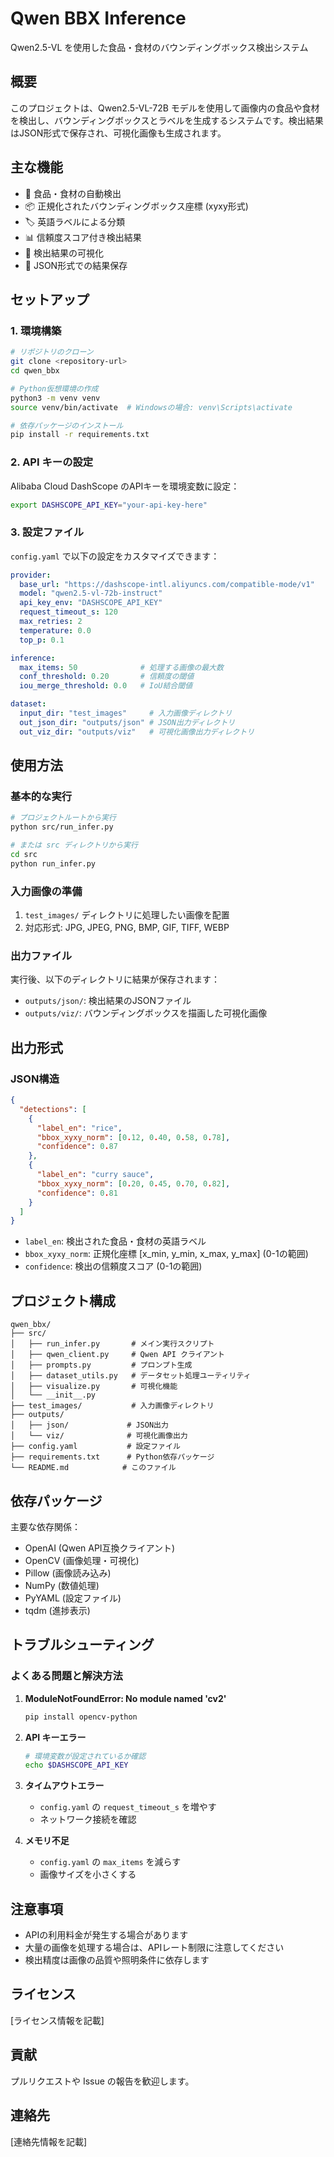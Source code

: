 # Qwen BBX Inference

Qwen2.5-VL を使用した食品・食材のバウンディングボックス検出システム

## 概要

このプロジェクトは、Qwen2.5-VL-72B モデルを使用して画像内の食品や食材を検出し、バウンディングボックスとラベルを生成するシステムです。検出結果はJSON形式で保存され、可視化画像も生成されます。

## 主な機能

- 🍱 食品・食材の自動検出
- 📦 正規化されたバウンディングボックス座標 (xyxy形式)
- 🏷️ 英語ラベルによる分類
- 📊 信頼度スコア付き検出結果
- 🎨 検出結果の可視化
- 💾 JSON形式での結果保存

## セットアップ

### 1. 環境構築

```bash
# リポジトリのクローン
git clone <repository-url>
cd qwen_bbx

# Python仮想環境の作成
python3 -m venv venv
source venv/bin/activate  # Windowsの場合: venv\Scripts\activate

# 依存パッケージのインストール
pip install -r requirements.txt
```

### 2. API キーの設定

Alibaba Cloud DashScope のAPIキーを環境変数に設定：

```bash
export DASHSCOPE_API_KEY="your-api-key-here"
```

### 3. 設定ファイル

`config.yaml` で以下の設定をカスタマイズできます：

```yaml
provider:
  base_url: "https://dashscope-intl.aliyuncs.com/compatible-mode/v1"
  model: "qwen2.5-vl-72b-instruct"
  api_key_env: "DASHSCOPE_API_KEY"
  request_timeout_s: 120
  max_retries: 2
  temperature: 0.0
  top_p: 0.1

inference:
  max_items: 50              # 処理する画像の最大数
  conf_threshold: 0.20       # 信頼度の閾値
  iou_merge_threshold: 0.0   # IoU結合閾値

dataset:
  input_dir: "test_images"     # 入力画像ディレクトリ
  out_json_dir: "outputs/json" # JSON出力ディレクトリ
  out_viz_dir: "outputs/viz"   # 可視化画像出力ディレクトリ
```

## 使用方法

### 基本的な実行

```bash
# プロジェクトルートから実行
python src/run_infer.py

# または src ディレクトリから実行
cd src
python run_infer.py
```

### 入力画像の準備

1. `test_images/` ディレクトリに処理したい画像を配置
2. 対応形式: JPG, JPEG, PNG, BMP, GIF, TIFF, WEBP

### 出力ファイル

実行後、以下のディレクトリに結果が保存されます：

- `outputs/json/`: 検出結果のJSONファイル
- `outputs/viz/`: バウンディングボックスを描画した可視化画像

## 出力形式

### JSON構造

```json
{
  "detections": [
    {
      "label_en": "rice",
      "bbox_xyxy_norm": [0.12, 0.40, 0.58, 0.78],
      "confidence": 0.87
    },
    {
      "label_en": "curry sauce",
      "bbox_xyxy_norm": [0.20, 0.45, 0.70, 0.82],
      "confidence": 0.81
    }
  ]
}
```

- `label_en`: 検出された食品・食材の英語ラベル
- `bbox_xyxy_norm`: 正規化座標 [x_min, y_min, x_max, y_max] (0-1の範囲)
- `confidence`: 検出の信頼度スコア (0-1の範囲)

## プロジェクト構成

```
qwen_bbx/
├── src/
│   ├── run_infer.py       # メイン実行スクリプト
│   ├── qwen_client.py     # Qwen API クライアント
│   ├── prompts.py         # プロンプト生成
│   ├── dataset_utils.py   # データセット処理ユーティリティ
│   ├── visualize.py       # 可視化機能
│   └── __init__.py
├── test_images/           # 入力画像ディレクトリ
├── outputs/
│   ├── json/             # JSON出力
│   └── viz/              # 可視化画像出力
├── config.yaml           # 設定ファイル
├── requirements.txt      # Python依存パッケージ
└── README.md            # このファイル
```

## 依存パッケージ

主要な依存関係：
- OpenAI (Qwen API互換クライアント)
- OpenCV (画像処理・可視化)
- Pillow (画像読み込み)
- NumPy (数値処理)
- PyYAML (設定ファイル)
- tqdm (進捗表示)

## トラブルシューティング

### よくある問題と解決方法

1. **ModuleNotFoundError: No module named 'cv2'**
   ```bash
   pip install opencv-python
   ```

2. **API キーエラー**
   ```bash
   # 環境変数が設定されているか確認
   echo $DASHSCOPE_API_KEY
   ```

3. **タイムアウトエラー**
   - `config.yaml` の `request_timeout_s` を増やす
   - ネットワーク接続を確認

4. **メモリ不足**
   - `config.yaml` の `max_items` を減らす
   - 画像サイズを小さくする

## 注意事項

- APIの利用料金が発生する場合があります
- 大量の画像を処理する場合は、APIレート制限に注意してください
- 検出精度は画像の品質や照明条件に依存します

## ライセンス

[ライセンス情報を記載]

## 貢献

プルリクエストや Issue の報告を歓迎します。

## 連絡先

[連絡先情報を記載]